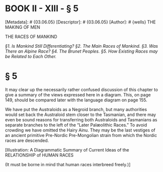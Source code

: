 # BOOK II - XIII - § 5
[Metadata]: # {03.06.05}
[Descriptor]: # {03.06.05}
[Author]: # {wells}
THE MAKING OF MEN

THE RACES OF MANKIND

_§1. Is Mankind Still Differentiating? §2. The Main Races of      Mankind.
§3. Was There an Alpine Race? §4. The Brunet Peoples. §5.      How Existing
Races may be Related to Each Other._

# § 5
It may clear up the necessarily rather confused discussion of this chapter to
give a summary of the views expressed here in a diagram. This, on page 149,
should be compared later with the language diagram on page 155.

We have put the Australoids as a Negroid branch, but many authorities would set
back the Australoid stem closer to the Tasmanian, and there may even be sound
reasons for transferring both Australoids and Tasmanians as separate branches
to the left of the “Later Palæolithic Races.” To avoid crowding we have omitted
the Hairy Ainu. They may be the last vestiges of an ancient primitive
Pre-Nordic Pre-Mongolian strain from which the Nordic races are descended.

[Illustration: A Diagrammatic Summary of Current Ideas of the RELATIONSHIP of
HUMAN RACES

(It must be borne in mind that human races interbreed freely.)]

